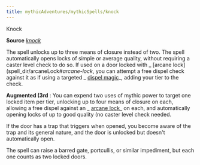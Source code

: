 ```yaml
---
title: mythicAdventures/mythicSpells/knock
---
```

Knock

**Source** [_knock_](spell_dir/knock#_knock)

The spell unlocks up to three means of closure instead of two. The spell automatically opens locks of simple or average quality, without requiring a caster level check to do so. If used on a door locked with _ [arcane lock](spell_dir/arcaneLock#_arcane-lock_, you can attempt a free dispel check against it as if using a targeted _ [dispel magic](spell_dir/dispelMagic#_dispel-magic)_, adding your tier to the check.

**Augmented (3rd** : You can expend two uses of mythic power to target one locked item per tier, unlocking up to four means of closure on each, allowing a free dispel against an _ [arcane lock](spell_dir/arcaneLock#_arcane-lock)_ on each, and automatically opening locks of up to good quality (no caster level check needed.

If the door has a trap that triggers when opened, you become aware of the trap and its general nature, and the door is unlocked but doesn't automatically open.

The spell can raise a barred gate, portcullis, or similar impediment, but each one counts as two locked doors.

